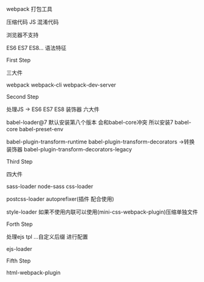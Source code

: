 <!--
 * @Description: 
 * @Version: 0.1.0
 * @Author: AiDongYang
 * @Date: 2021-01-13 17:24:47
 * @LastEditors: AiDongYang
 * @LastEditTime: 2021-01-13 17:38:09
-->
webpack 打包工具

压缩代码 JS 混淆代码

浏览器不支持

ES6 ES7 ES8... 语法特征


First Step

三大件

webpack
webpack-cli
webpack-dev-server


Second Step

处理JS -> ES6 ES7 ES8 装饰器
六大件

<!-- 转换ES6 -->
babel-loader@7 默认安装第八个版本 会和babel-core冲突 所以安装7
babel-core
babel-preset-env

<!-- 转换ES7 ES8 -->
babel-plugin-transform-runtime
babel-plugin-transform-decorators ->转换装饰器
babel-plugin-transform-decorators-legacy


Third Step

四大件
<!-- 处理 sass -> css -> styke -->
sass-loader
node-sass
css-loader

postcss-loader autoprefixer(插件 配合使用)

style-loader 如果不使用内联可以使用(mini-css-webpack-plugin)压缩单独文件

Forth Step
<!-- 处理模板 -->
处理ejs tpl ...自定义后缀 进行配置

ejs-loader


Fifth Step
<!-- 处理HTML -->

html-webpack-plugin


